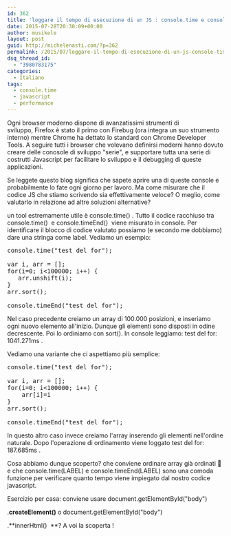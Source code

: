 ```yaml
---
id: 362
title: 'loggare il tempo di esecuzione di un JS : console.time e console.timeEnd'
date: 2015-07-28T20:30:09+00:00
author: musikele
layout: post
guid: http://michelenasti.com/?p=362
permalink: /2015/07/loggare-il-tempo-di-esecuzione-di-un-js-console-time-e-console-timeend/
dsq_thread_id:
  - "3980783175"
categories:
  - Italiano
tags:
  - console.time
  - javascript
  - performance
---
```

Ogni browser moderno dispone di avanzatissimi strumenti di sviluppo, Firefox è stato il primo con Firebug (ora integra un suo strumento interno) mentre Chrome ha dettato lo standard con Chrome Developer Tools. A seguire tutti i browser che volevano definirsi moderni hanno dovuto creare delle conosole di sviluppo "serie", e supportare tutta una serie di costrutti Javascript per facilitare lo sviluppo e il debugging di queste applicazioni.

Se leggete questo blog significa che sapete aprire una di queste console e probabilmente lo fate ogni giorno per lavoro. Ma come misurare che il codice JS che stiamo scrivendo sia effettivamente veloce? O meglio, come valutarlo in relazione ad altre soluzioni alternative?

un tool estremamente utile è <span class="lang:default decode:true  crayon-inline ">console.time()</span> . Tutto il codice racchiuso tra <span class="lang:default decode:true  crayon-inline ">console.time()</span>  e <span class="lang:default decode:true  crayon-inline ">console.timeEnd()</span>  viene misurato in console. Per identificare il blocco di codice valutato possiamo (e secondo me dobbiamo) dare una stringa come label. Vediamo un esempio:

<pre class="lang:js decode:true">console.time("test del for"); 

var i, arr = []; 
for(i=0; i&lt;100000; i++) { 
   arr.unshift(i); 
} 
arr.sort(); 

console.timeEnd("test del for");</pre>

Nel caso precedente creiamo un array di 100.000 posizioni, e inseriamo ogni nuovo elemento all'inizio. Dunque gli elementi sono disposti in odine decrescente. Poi lo ordiniamo con sort(). In console leggiamo: <span class="lang:default decode:true  crayon-inline ">test del for: 1041.271ms</span> .

Vediamo una variante che ci aspettiamo più semplice:

<pre class="lang:js decode:true">console.time("test del for"); 

var i, arr = []; 
for(i=0; i&lt;100000; i++) { 
    arr[i]=i 
} 
arr.sort(); 

console.timeEnd("test del for");</pre>

In questo altro caso invece creiamo l'array inserendo gli elementi nell'ordine naturale. Dopo l'operazione di ordinamento viene loggato <span class="lang:default decode:true  crayon-inline ">test del for: 187.685ms</span> .

Cosa abbiamo dunque scoperto? che conviene ordinare array già ordinati 🙂 e che console.time(LABEL) e console.timeEnd(LABEL) sono una comoda funzione per verificare quanto tempo viene impiegato dal nostro codice javascript.

Esercizio per casa: conviene usare document.getElementById(<span class="highVAL">"body"</span>)
     
.**createElement()** o document.getElementById(<span class="highVAL">"body"</span>)
    
.**innerHtml()  **? A voi la scoperta !